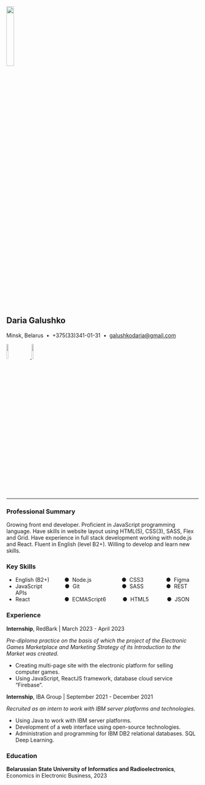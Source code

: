 <img src="https://33333.cdn.cke-cs.com/kSW7V9NHUXugvhoQeFaf/images/cbd7b7bc4a98c3bca44ba835bea97b2197a8bf5ecdab0308.jpg"  width="20%" height="20%">

## Daria Galushko

Minsk, Belarus  •  +375(33)341-01-31  •  [galushkodaria@gmail.com](mailto:galushkodaria@gmail.com)

[<img src="https://33333.cdn.cke-cs.com/kSW7V9NHUXugvhoQeFaf/images/7ed1581e8c57ed1fd7c229f61bc58ef1408dbb28afdaeb6d.png"  width="10%" >](https://www.linkedin.com/in/daria_galushko)   [ <img src="https://33333.cdn.cke-cs.com/kSW7V9NHUXugvhoQeFaf/images/31a644def4215b4594be7414525dd86d2063554aace61884.png"  width="10%" >](https://github.com/DHalushka)

---

### Professional Summary

Growing front end developer. Proficient in JavaScript programming language. Have skills in website layout using HTML(5), CSS(3), SASS, Flex and Grid. Have experience in full stack development working with node.js and React. Fluent in English (level B2+). Willing to develop and learn new skills.

### Key Skills

*   English (B2+)          ●  Node.js                    ●  CSS3               ●  Figma
*   JavaScript               ●  Git                            ●  SASS               ●  REST APIs
*   React                       ●  ECMAScript6           ●  HTML5            ●  JSON

### Experience

**Internship**, RedBark | March 2023 - April 2023

_Pre-diploma practice on the basis of which the project of the Electronic Games Marketplace and Marketing Strategy of its Introduction to the Market was created._

*   Creating multi-page site with the electronic platform for selling computer games.
*   Using JavaScript, ReactJS framework, database cloud service “Firebase”.

**Internship**, IBA Group | September 2021 - December 2021

_Recruited as an intern to work with IBM server platforms and technologies._

*   Using Java to work with IBM server platforms. 
*   Development of a web interface using open-source technologies. 
*   Administration and programming for IBM DB2 relational databases. SQL Deep Learning.
   
### Education

**Belarussian State University of Informatics and Radioelectronics**, Economics in Electronic
Business, 2023
